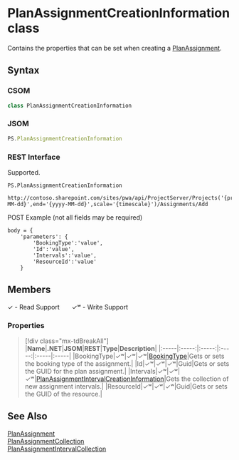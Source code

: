 [comment]: # (Name:PlanAssignmentCreationInformation)
[comment]: # (Name:Microsoft.ProjectServer.PlanAssignmentCreationInformation)
[comment]: # (Type:class)
[comment]: # (Status:Verified)

# <a name="name"></a>PlanAssignmentCreationInformation class

<a name="description"></a>Contains the properties that can be set when creating a [PlanAssignment](PlanAssignment.md).

## <a name="syntax"></a>Syntax

### CSOM

```cs
class PlanAssignmentCreationInformation 
```
### JSOM

```javascript
PS.PlanAssignmentCreationInformation
```
### REST Interface

Supported.

```
PS.PlanAssignmentCreationInformation

http://contoso.sharepoint.com/sites/pwa/api/ProjectServer/Projects('{projectid}')/GetResourcePlanByUrl(start='{yyyy-MM-dd}',end='{yyyy-MM-dd}',scale='{timescale}')/Assignments/Add
```
POST Example (not all fields may be required)
```
body = {
	'parameters': {
		'BookingType':'value', 
		'Id':'value', 
		'Intervals':'value', 
		'ResourceId':'value'		
	}
```

## <a name="members"></a>Members


&#x2713; - Read Support &nbsp;&nbsp;&nbsp;&nbsp;&nbsp;&nbsp;&#x2713;&#x02B7; - Write Support

### <a name="properties"></a>Properties
> [!div class="mx-tdBreakAll"]
|**Name**|**.NET**|**JSOM**|**REST**|**Type**|**Description**|
|:-----|:-----:|:-----:|:-----:|:-----|:-----|
|<a name="BookingType"></a>BookingType|&#x2713;&#x02B7;|&#x2713;&#x02B7;|&#x2713;&#x02B7;|[BookingType](BookingType.md)|Gets or sets the booking type of the assignment.|
|<a name="Id"></a>Id|&#x2713;&#x02B7;|&#x2713;&#x02B7;|&#x2713;&#x02B7;|Guid|Gets or sets the GUID for the plan assignment.|
|<a name="Intervals"></a>Intervals|&#x2713;&#x02B7;|&#x2713;&#x02B7;|&#x2713;&#x02B7;|[PlanAssignmentIntervalCreationInformation](PlanAssignmentIntervalCreationInformation.md)|Gets the collection of new assignment intervals.|
|<a name="ResourceId"></a>ResourceId|&#x2713;&#x02B7;|&#x2713;&#x02B7;|&#x2713;&#x02B7;|Guid|Gets or sets the GUID of the resource.|

## <a name="seeAlso"></a>See Also

[PlanAssignment](PlanAssignment.md)<br/>
[PlanAssignmentCollection](PlanAssignmentCollection.md)<br/>
[PlanAssignmentIntervalCollection](PlanAssignmentIntervalCollection.md)
